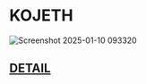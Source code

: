 # KOJETH
![Screenshot 2025-01-10 093320](https://github.com/user-attachments/assets/b88bdac5-cbf0-4c4d-86a1-455bf346d5a6)
## [DETAIL](https://github.com/fajar-mu/absensi-karyawan.git)
